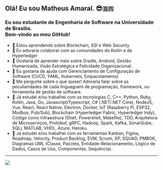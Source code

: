 ## Olá! Eu sou Matheus Amaral. 😎🇧🇷

### Eu sou estudante de Engenharia de Software na Universidade de Brasília.<br> Bem-vindo ao meu GitHub!

- 🌱 Estou aprendendo sobre Blockchain, SSI e Web Security
- 👯 Eu adoraria colaborar com as comunidades do Kotlin e da Hyperledger
- 🎯 Gostaria de aprender mais sobre Gradle, Android, Gestão Humanizada, Visão Estratégica e Felicidade Organizacional.
- 🤔 Eu gostaria de ajuda com Gerenciamento de Configuração de Software (CI/CD, YAML, Kubernets, Empacotamento)
- 💬 Me pergunte sobre o que quiser! Adoraria falar sobre as peculiaridades de cada linguaguem de programação, framework, ou ferramenta de gestão de software.
- 📎 Já estudei e/ou trabalhei com as tecnologias C, C++, Python, Ruby, Kotlin, Java, Go, Javascript/Typescript, C# (.NET/.NET Core), NodeJS, Vue, React, React Native, Electron, Docker, IoT (Raspberry Pi, ESP32, Modbus, Pub/Sub), Blockchain (Hyperledger Fabric, Hyperledger Indy), Código como Infraestrura (Shell, Powershell, Makefile), TDD, Arquitetura de Microserviços, Protobuf, gRPC, Hadoop, Spark, Kafka, SonarQube, SQLi, MATLAB, VHDL, Azure, Heroku.
- 🤝 Já estudei e/ou trabalhei com as ferramentas Kanban, Figma, Roadmap, Velocity, Product Backlog, EVM, Scrum, XP, SQUAD, PMBOK, Diagramas UML (Classe, Pacotes, Entidade-Relacionamento, Lógico de Dados, Casos de Uso, Componentes, Sequência).

---
[<img src="https://img.shields.io/badge/linkedin-%230077B5.svg?&style=for-the-badge&logo=linkedin&logoColor=white" />](https://www.linkedin.com/in/matheusamaralm/)

<!--
**Matheus-AM/Matheus-AM** is a ✨ _special_ ✨ repository because its `README.md` (this file) appears on your GitHub profile.


### I'm Matheus Amaral, Software Engineering student at the University of Brasília.<br> Welcome to my GitHub! (en-US)
- 🔭 I’m currently working on ...
- 🌱 I’m currently learning ...
- 👯 I’m looking to collaborate on ...
- 🤔 I’m looking for help with ...
- 💬 Ask me about ...
- 📫 How to reach me: ...
- 😄 Pronouns: ...
- ⚡ Fun fact: ...



Here are some ideas to get you started:

-->
